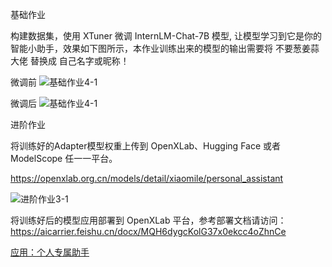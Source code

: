 基础作业

构建数据集，使用 XTuner 微调 InternLM-Chat-7B 模型, 让模型学习到它是你的智能小助手，效果如下图所示，本作业训练出来的模型的输出需要将 不要葱姜蒜大佬 替换成 自己名字或昵称！

微调前
![基础作业4-1](https://github.com/xiaomile/InternLM-homework/assets/14927720/72ab329f-edf0-4259-bbea-1fd329284cb4)


微调后
![基础作业4-1](https://github.com/xiaomile/InternLM-homework/assets/14927720/6819fd48-1ab7-472a-ac5c-dafdface5680)

进阶作业

将训练好的Adapter模型权重上传到 OpenXLab、Hugging Face 或者 ModelScope 任一一平台。

https://openxlab.org.cn/models/detail/xiaomile/personal_assistant

![进阶作业3-1](https://github.com/xiaomile/InternLM-homework/assets/14927720/d1e3cf28-ca80-41e7-b588-61360107f6f3)


将训练好后的模型应用部署到 OpenXLab 平台，参考部署文档请访问：https://aicarrier.feishu.cn/docx/MQH6dygcKolG37x0ekcc4oZhnCe

[应用：个人专属助手](https://openxlab.org.cn/apps/detail/xiaomile/personal_assistant)
